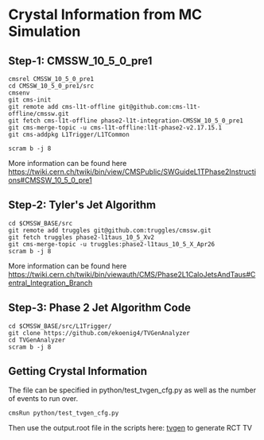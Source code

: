 # Crystal Information from MC Simulation

## Step-1: CMSSW_10_5_0_pre1
````
cmsrel CMSSW_10_5_0_pre1
cd CMSSW_10_5_0_pre1/src
cmsenv
git cms-init
git remote add cms-l1t-offline git@github.com:cms-l1t-offline/cmssw.git
git fetch cms-l1t-offline phase2-l1t-integration-CMSSW_10_5_0_pre1
git cms-merge-topic -u cms-l1t-offline:l1t-phase2-v2.17.15.1
git cms-addpkg L1Trigger/L1TCommon

scram b -j 8
````
More information can be found here
https://twiki.cern.ch/twiki/bin/view/CMSPublic/SWGuideL1TPhase2Instructions#CMSSW_10_5_0_pre1

## Step-2: Tyler's Jet Algorithm
````
cd $CMSSW_BASE/src
git remote add truggles git@github.com:truggles/cmssw.git
git fetch truggles phase2-l1taus_10_5_Xv2
git cms-merge-topic -u truggles:phase2-l1taus_10_5_X_Apr26
scram b -j 8
````
More information can be found here
https://twiki.cern.ch/twiki/bin/viewauth/CMS/Phase2L1CaloJetsAndTaus#Central_Integration_Branch

## Step-3: Phase 2 Jet Algorithm Code
````
cd $CMSSW_BASE/src/L1Trigger/
git clone https://github.com/ekoenig4/TVGenAnalyzer
cd TVGenAnalyzer
scram b -j 8
````

## Getting Crystal Information
The file can be specified in python/test_tvgen_cfg.py as well as the number of events to run over.
````
cmsRun python/test_tvgen_cfg.py
````
Then use the output.root file in the scripts here: [tvgen](https://github.com/ekoenig4/CMSPhase2RCT/tree/master/tvgen) to generate RCT TV

